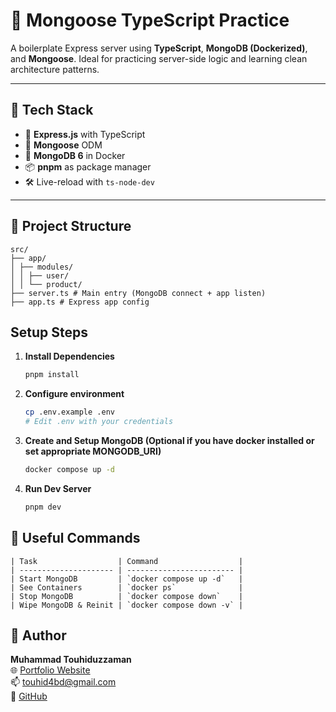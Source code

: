 # 🧪 Mongoose TypeScript Practice

A boilerplate Express server using **TypeScript**, **MongoDB (Dockerized)**, and **Mongoose**. Ideal for practicing server-side logic and learning clean architecture patterns.

---

## 🔧 Tech Stack

- 🚀 **Express.js** with TypeScript
- 🧠 **Mongoose** ODM
- 🐳 **MongoDB 6** in Docker
- 📦 **pnpm** as package manager
- 🛠️ Live-reload with `ts-node-dev`

---

## 📁 Project Structure
    src/
    ├── app/
    │ ├── modules/
    │ │ ├── user/
    │ │ └── product/
    ├── server.ts # Main entry (MongoDB connect + app listen)
    ├── app.ts # Express app config


## Setup Steps

1. **Install Dependencies**
   ```sh
   pnpm install
   ```
2. **Configure environment**
    ```sh
    cp .env.example .env
    # Edit .env with your credentials
    ```
1. **Create and Setup MongoDB (Optional if you have docker installed or set appropriate MONGODB_URI)**
   ```sh
   docker compose up -d
   ```

6. **Run Dev Server**
    ```sh
    pnpm dev
    ```

## 🧼 Useful Commands

    | Task                  | Command                  |
    | --------------------- | ------------------------ |
    | Start MongoDB         | `docker compose up -d`   |
    | See Containers        | `docker ps`              |
    | Stop MongoDB          | `docker compose down`    |
    | Wipe MongoDB & Reinit | `docker compose down -v` |

## 👤 Author

**Muhammad Touhiduzzaman**  
🌐 [Portfolio Website](https://touhid-zaman.web.app)  
📫 [touhid4bd@gmail.com](mailto:touhid4bd@gmail.com)  
🐙 [GitHub](https://github.com/TouhidZaman)